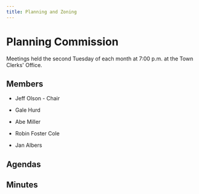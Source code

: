 ```yaml
---
title: Planning and Zoning
---
```

# Planning Commission 
Meetings held the second Tuesday of each month at 7:00 p.m. at the Town Clerks' Office.

## Members

- Jeff Olson - Chair 

- Gale Hurd

- Abe Miller

- Robin Foster Cole

- Jan Albers

## Agendas 
## Minutes
